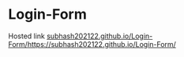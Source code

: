 # Login-Form
Hosted link
[subhash202122.github.io/Login-Form/](https://subhash202122.github.io/Login-Form/)https://subhash202122.github.io/Login-Form/
